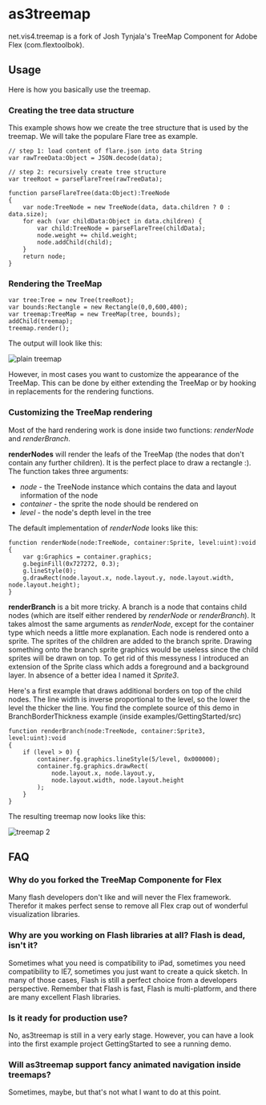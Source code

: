 as3treemap
==========

net.vis4.treemap is a fork of Josh Tynjala's TreeMap Component for Adobe Flex (com.flextoolbok). 

Usage
-----

Here is how you basically use the treemap.
	
### Creating the tree data structure ###

This example shows how we create the tree structure that is used by the treemap. We will take the populare Flare tree as example.

	// step 1: load content of flare.json into data String
	var rawTreeData:Object = JSON.decode(data);
	
	// step 2: recursively create tree structure
	var treeRoot = parseFlareTree(rawTreeData);
	
	function parseFlareTree(data:Object):TreeNode 
	{
		var node:TreeNode = new TreeNode(data, data.children ? 0 : data.size);
		for each (var childData:Object in data.children) {
			var child:TreeNode = parseFlareTree(childData);
			node.weight += child.weight;
			node.addChild(child);
		}
		return node;
	}
	
###	Rendering the TreeMap ###

	var tree:Tree = new Tree(treeRoot);
	var bounds:Rectangle = new Rectangle(0,0,600,400);
	var treemap:TreeMap = new TreeMap(tree, bounds);
	addChild(treemap);
	treemap.render();
	
The output will look like this:

![plain treemap](http://vis4.net/labs/as3treemap/treemap1.png)
	
However, in most cases you want to customize the appearance of the TreeMap. This can be done by either extending the TreeMap or by hooking in replacements for the rendering functions. 

### Customizing the TreeMap rendering ###

Most of the hard rendering work is done inside two functions: *renderNode* and *renderBranch*. 

**renderNodes** will render the leafs of the TreeMap (the nodes that don't contain any further children). It is the perfect place to draw a rectangle :). The function takes three arguments: 

 * *node* - the TreeNode instance which contains the data and layout information of the node
 * *container* - the sprite the node should be rendered on
 * *level* - the node's depth level in the tree

The default implementation of *renderNode* looks like this:

	function renderNode(node:TreeNode, container:Sprite, level:uint):void
	{
		var g:Graphics = container.graphics;
		g.beginFill(0x727272, 0.3);
		g.lineStyle(0);
		g.drawRect(node.layout.x, node.layout.y, node.layout.width, node.layout.height);
	}

**renderBranch** is a bit more tricky. A branch is a node that contains child nodes (which are itself either rendered by *renderNode* or *renderBranch*). It takes almost the same arguments as *renderNode*, except for the container type which needs a little more explanation. Each node is rendered onto a sprite. The sprites of the children are added to the branch sprite. Drawing something onto the branch sprite graphics would be useless since the child sprites will be drawn on top. To get rid of this messyness I introduced an extension of the Sprite class which adds a foreground and a background layer. In absence of a better idea I named it *Sprite3*.  

Here's a first example that draws additional borders on top of the child nodes. The line width is inverse proportional to the level, so the lower the level the thicker the line. You find the complete source of this demo in BranchBorderThickness example (inside examples/GettingStarted/src)

	function renderBranch(node:TreeNode, container:Sprite3, level:uint):void 
	{			
		if (level > 0) {
			container.fg.graphics.lineStyle(5/level, 0x000000);
			container.fg.graphics.drawRect(
				node.layout.x, node.layout.y, 
				node.layout.width, node.layout.height
			);
		}
	}
	
The resulting treemap now looks like this:

![treemap 2](http://vis4.net/labs/as3treemap/treemap2a.png)

	
FAQ
---

### Why do you forked the TreeMap Componente for Flex

Many flash developers don't like and will never the Flex framework. Therefor it makes perfect sense to remove all Flex crap out of wonderful visualization libraries.

### Why are you working on Flash libraries at all? Flash is dead, isn't it?

Sometimes what you need is compatibility to iPad, sometimes you need compatibility to IE7, sometimes you just want to create a quick sketch. In many of those cases, Flash is still a perfect choice from a developers perspective. Remember that Flash is fast, Flash is multi-platform, and there are many excellent Flash libraries.


### Is it ready for production use?

No, as3treemap is still in a very early stage. However, you can have a look into the first example project GettingStarted to see a running demo.


### Will as3treemap support fancy animated navigation inside treemaps?

Sometimes, maybe, but that's not what I want to do at this point.
